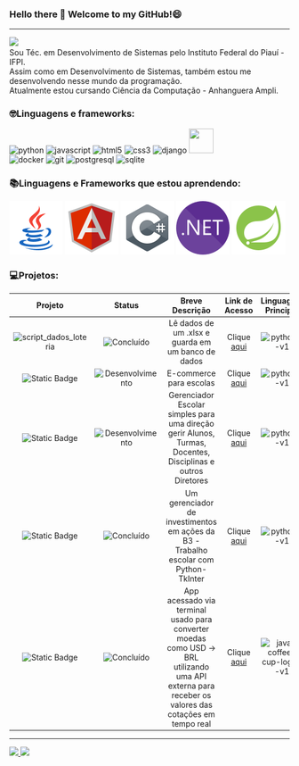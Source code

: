 ### Hello there 👋 Welcome to my GitHub!😄
---
![](https://komarev.com/ghpvc/?username=SrJohn369&style=for-the-badge)  
Sou Téc. em Desenvolvimento de Sistemas pelo Instituto Federal do Piauí - IFPI.  
Assim como em Desenvolvimento de Sistemas, também estou me desenvolvendo nesse mundo da programação.  
Atualmente estou cursando Ciência da Computação - Anhanguera Ampli.

### 🤓Linguagens e frameworks:  
![python](https://img.shields.io/badge/python-%233776AB?style=for-the-badge&logo=python&logoColor=yellow)
![javascript](https://img.shields.io/badge/javascript-%23F7DF1E?style=for-the-badge&logo=javascript&logoColor=black)
![html5](https://img.shields.io/badge/html5-%23E34F26?style=for-the-badge&logo=html5&logoColor=black)
![css3](https://img.shields.io/badge/css3-%231572B6?style=for-the-badge&logo=css3&logoColor=black)
![django](https://img.shields.io/badge/django-%23092E20?style=for-the-badge&logo=django)
[<img src="https://cdn.jsdelivr.net/gh/devicons/devicon@latest/icons/djangorest/djangorest-line.svg" style="width:44px; height:44px"/>](https://www.django-rest-framework.org/)  
![docker](https://img.shields.io/badge/docker-%232496ED?style=for-the-badge&logo=docker&logoColor=black)
![git](https://img.shields.io/badge/git-%23F05032?style=for-the-badge&logo=git&logoColor=black)
![postgresql](https://img.shields.io/badge/postgresql-%234169E1?style=for-the-badge&logo=postgresql&logoColor=white)
![sqlite](https://img.shields.io/badge/sqlite-%23003B57?style=for-the-badge&logo=sqlite)  
### :books:Linguagens e Frameworks que estou aprendendo:  
[<img src="svg/java.svg" alt="">](https://docs.oracle.com/en/java/)
[<img src="svg/angular.svg" alt="">](https://angular.io/docs)
[<img src="svg/csharp.svg" alt="">](https://learn.microsoft.com/pt-br/dotnet/csharp/)
[<img src="svg/dotnet.svg" alt="">](https://learn.microsoft.com/en-us/dotnet/)
[<img src="svg/springboot.svg" alt="">](https://docs.spring.io/spring-boot/docs/current/reference/htmlsingle/)
### :computer:Projetos:
| Projeto | Status | Breve Descrição | Link de Acesso | Linguagem Principal |
| :---: |  :---: |  :---: | :---: | :---: |
| ![script_dados_loteria](https://img.shields.io/badge/script_dados_loteria-%23234169E1?style=for-the-badge) | ![Concluído](http://img.shields.io/static/v1?label=&message=CONCLUÍDO&color=GREEN&style=for-the-badge) | Lê dados de um .xlsx e guarda em um banco de dados | Clique [aqui](https://github.com/SrJohn369/Scripts-Dados-Loteria) | <img width="38" height="38" src="https://img.icons8.com/color/48/python--v1.png" alt="python--v1"/>  
| ![Static Badge](https://img.shields.io/badge/campus_store-%23234169E1?style=for-the-badge) | ![Desenvolvimento](https://img.shields.io/badge/em_desenvolvimento-blue?style=for-the-badge&labelColor=grey) | E-commerce para escolas | Clique [aqui](https://github.com/SrJohn369/campus-store/tree/main) | <img width="38" height="38" src="https://img.icons8.com/color/48/python--v1.png" alt="python--v1"/>
| ![Static Badge](https://img.shields.io/badge/Gerenciador_Escolar-%23234169E1?style=for-the-badge) | ![Desenvolvimento](https://img.shields.io/badge/em_desenvolvimento-blue?style=for-the-badge&labelColor=grey) | Gerenciador Escolar simples para uma direção gerir Alunos, Turmas, Docentes, Disciplinas e outros Diretores | Clique [aqui](https://github.com/SrJohn369/SysWebSchoolManagement) | <img width="38" height="38" src="https://img.icons8.com/color/48/python--v1.png" alt="python--v1"/>
| ![Static Badge](https://img.shields.io/badge/Gerenciador_Investimentos-%23234169E1?style=for-the-badge) | ![Concluído](http://img.shields.io/static/v1?label=&message=CONCLUÍDO&color=GREEN&style=for-the-badge) | Um gerenciador de investimentos em ações da B3 - Trabalho escolar com Python-TkInter | Clique [aqui](https://github.com/SrJohn369/Gerenciador-de-investiments---Trabalho-escolar) | <img width="38" height="38" src="https://img.icons8.com/color/48/python--v1.png" alt="python--v1"/>
| ![Static Badge](https://img.shields.io/badge/Conversor_de_moedas-%23234169E1?style=for-the-badge) | ![Concluído](http://img.shields.io/static/v1?label=&message=CONCLUÍDO&color=GREEN&style=for-the-badge) | App acessado via terminal usado para converter moedas como USD -> BRL utilizando uma API externa para receber os valores das cotações em tempo real | Clique [aqui](https://github.com/SrJohn369/Java-Conversor-de-Moedas-Challenge/tree/main) | <img width="48" height="48" src="https://img.icons8.com/color/48/java-coffee-cup-logo--v1.png" alt="java-coffee-cup-logo--v1"/>

----
<div>
  <a href="https://github.com/SrJohn369">
  <img loading="lazy" height="180em" src="https://github-readme-stats.vercel.app/api/top-langs/?username=SrJohn369&layout=compact&langs_count=7&theme=codeSTACKr"/>
  <img loading="lazy" height="180em" src="https://github-readme-stats.vercel.app/api?username=SrJohn369&show_icons=true&theme=codeSTACKr&include_all_commits=true&count_private=true"/>
</div>
